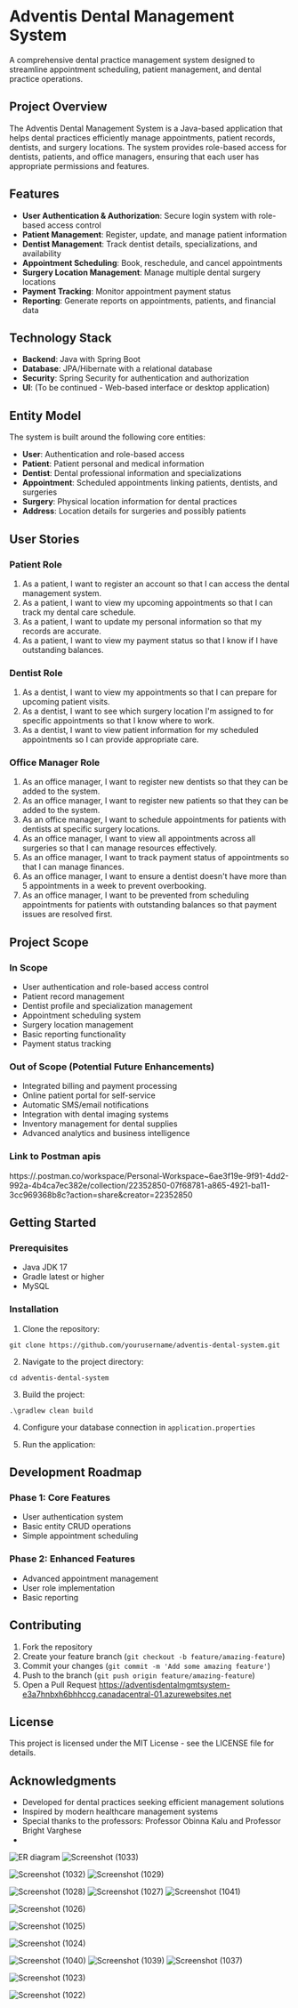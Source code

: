 # Adventis Dental Management System

A comprehensive dental practice management system designed to streamline appointment scheduling, patient management, and dental practice operations.

## Project Overview

The Adventis Dental Management System is a Java-based application that helps dental practices efficiently manage appointments, patient records, dentists, and surgery locations. The system provides role-based access for dentists, patients, and office managers, ensuring that each user has appropriate permissions and features.

## Features

- **User Authentication & Authorization**: Secure login system with role-based access control
- **Patient Management**: Register, update, and manage patient information
- **Dentist Management**: Track dentist details, specializations, and availability
- **Appointment Scheduling**: Book, reschedule, and cancel appointments
- **Surgery Location Management**: Manage multiple dental surgery locations
- **Payment Tracking**: Monitor appointment payment status
- **Reporting**: Generate reports on appointments, patients, and financial data

## Technology Stack

- **Backend**: Java with Spring Boot
- **Database**: JPA/Hibernate with a relational database
- **Security**: Spring Security for authentication and authorization
- **UI**: (To be continued - Web-based interface or desktop application)

## Entity Model

The system is built around the following core entities:

- **User**: Authentication and role-based access
- **Patient**: Patient personal and medical information
- **Dentist**: Dental professional information and specializations
- **Appointment**: Scheduled appointments linking patients, dentists, and surgeries
- **Surgery**: Physical location information for dental practices
- **Address**: Location details for surgeries and possibly patients

## User Stories

### Patient Role
1. As a patient, I want to register an account so that I can access the dental management system.
2. As a patient, I want to view my upcoming appointments so that I can track my dental care schedule.
3. As a patient, I want to update my personal information so that my records are accurate.
4. As a patient, I want to view my payment status so that I know if I have outstanding balances.

### Dentist Role
1. As a dentist, I want to view my appointments so that I can prepare for upcoming patient visits.
2. As a dentist, I want to see which surgery location I'm assigned to for specific appointments so that I know where to work.
3. As a dentist, I want to view patient information for my scheduled appointments so I can provide appropriate care.

### Office Manager Role
1. As an office manager, I want to register new dentists so that they can be added to the system.
2. As an office manager, I want to register new patients so that they can be added to the system.
3. As an office manager, I want to schedule appointments for patients with dentists at specific surgery locations.
4. As an office manager, I want to view all appointments across all surgeries so that I can manage resources effectively.
5. As an office manager, I want to track payment status of appointments so that I can manage finances.
6. As an office manager, I want to ensure a dentist doesn't have more than 5 appointments in a week to prevent overbooking.
7. As an office manager, I want to be prevented from scheduling appointments for patients with outstanding balances so that payment issues are resolved first.

## Project Scope

### In Scope

- User authentication and role-based access control
- Patient record management
- Dentist profile and specialization management
- Appointment scheduling system
- Surgery location management
- Basic reporting functionality
- Payment status tracking

### Out of Scope (Potential Future Enhancements)

- Integrated billing and payment processing
- Online patient portal for self-service
- Automatic SMS/email notifications
- Integration with dental imaging systems
- Inventory management for dental supplies
- Advanced analytics and business intelligence

  
### Link to Postman apis 
  https://.postman.co/workspace/Personal-Workspace~6ae3f19e-9f91-4dd2-992a-4b4ca7ec382e/collection/22352850-07f68781-a865-4921-ba11-3cc969368b8c?action=share&creator=22352850

## Getting Started

### Prerequisites

- Java JDK 17
- Gradle latest or higher
- MySQL

### Installation

1. Clone the repository:
```
git clone https://github.com/yourusername/adventis-dental-system.git
```

2. Navigate to the project directory:
```
cd adventis-dental-system
```

3. Build the project:
```
.\gradlew clean build
```

4. Configure your database connection in `application.properties`

5. Run the application:


## Development Roadmap

### Phase 1: Core Features
- User authentication system
- Basic entity CRUD operations
- Simple appointment scheduling

### Phase 2: Enhanced Features
- Advanced appointment management
- User role implementation
- Basic reporting

## Contributing

1. Fork the repository
2. Create your feature branch (`git checkout -b feature/amazing-feature`)
3. Commit your changes (`git commit -m 'Add some amazing feature'`)
4. Push to the branch (`git push origin feature/amazing-feature`)
5. Open a Pull Request
https://adventisdentalmgmtsystem-e3a7hnbxh6bhhccg.canadacentral-01.azurewebsites.net



## License

This project is licensed under the MIT License - see the LICENSE file for details.

## Acknowledgments

- Developed for dental practices seeking efficient management solutions
- Inspired by modern healthcare management systems
- Special thanks to the professors: Professor Obinna Kalu and Professor Bright Varghese
- 
![ER diagram](https://github.com/user-attachments/assets/67d555d5-078e-4801-8ee9-73a9af0c5132)
![Screenshot (1033)](https://github.com/user-attachments/assets/24f5e875-ade4-4f9d-8418-9dfbeb2a5ae5)


![Screenshot (1032)](https://github.com/user-attachments/assets/88451d1f-86e4-4471-a5f5-5544995c84a1)
![Screenshot (1029)](https://github.com/user-attachments/assets/70cfaf45-ab05-49f9-8db3-f7997e5462c3)

![Screenshot (1028)](https://github.com/user-attachments/assets/e4a3236a-220c-42a6-8220-277506cff07f)
![Screenshot (1027)](https://github.com/user-attachments/assets/87324964-b48d-4053-a5e0-05a3ac945217)
![Screenshot (1041)](https://github.com/user-attachments/assets/88bb0adf-cb95-4cde-8451-1b595db65cbc)


![Screenshot (1026)](https://github.com/user-attachments/assets/dd382db9-7d9a-42d0-92a0-cdc1e05a58d5)

![Screenshot (1025)](https://github.com/user-attachments/assets/be77961a-5a94-49d5-a082-d926e07e1c52)

![Screenshot (1024)](https://github.com/user-attachments/assets/ca2687f3-bdaf-49ce-8d77-034cdd3014b8)

![Screenshot (1040)](https://github.com/user-attachments/assets/eaf1f8bc-d4bd-4503-8b8d-dae059621056)
![Screenshot (1039)](https://github.com/user-attachments/assets/2b141168-7913-4f6d-9871-80a89cb5ef0c)
![Screenshot (1037)](https://github.com/user-attachments/assets/70998980-024b-489f-8321-99de4da0fab8)



![Screenshot (1023)](https://github.com/user-attachments/assets/0bd90d41-d0ee-4abc-87ef-6ba50d94527e)

![Screenshot (1022)](https://github.com/user-attachments/assets/33b5294b-718a-4c44-9abc-36be3398842a)


